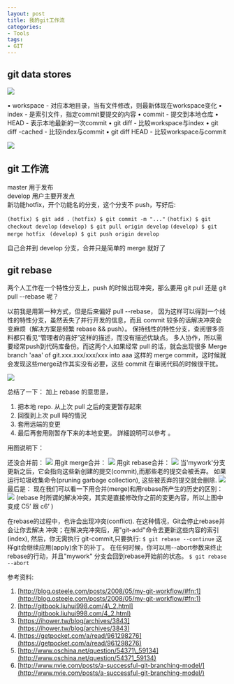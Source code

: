 ```yaml
---
layout: post
title: 我的git工作流
categories:
- Tools
tags:
- GIT 
---
```




## git data stores
 
![](http://blog.osteele.com/images/2008/git-transport.png)

•	workspace - 对应本地目录，当有文件修改，则最新体现在workspace变化
•	index - 是索引文件，指定commit要提交的内容
•	commit - 提交到本地仓库
•	HEAD - 表示本地最新的一次commit
•	git diff - 比较workspace与index
•	git diff -cached - 比较index与commit
•	git diff HEAD - 比较workspace与commit


![](http://blog.osteele.com/images/2008/git-workflow.png)

## git 工作流
  
master 用于发布  
develop 用户主要开发点  
新功能hotfix，开个功能名的分支，这个分支不 push，写好后:

`(hotfix) $ git add .`
`(hotfix) $ git commit -m "..."`
`(hotfix) $ git checkout develop`
`(develop) $ git pull origin develop`
`(develop) $ git merge hotfix `
`(develop) $ git push origin develop`

自己合并到 develop 分支，合并只是简单的 merge 就好了


## git rebase

两个人工作在一个特性分支上，push 的时候出现冲突，那么要用
git pull
还是
git pull --rebase
呢？

以前我是用第一种方式，但是后来偏好
 pull --rebase，
因为这样可以得到一个线性的特性分支，虽然丢失了并行开发的信息，而且 commit 较多的话解决冲突会变麻烦（解决方案是频繁 rebase && push）。
保持线性的特性分支，查阅很多资料都只看见“管理者的喜好”这样的描述，而没有描述优缺点。
多人协作，所以需要经常push到代码库备份。而这两个人如果经常 pull 的话，就会出现很多
Merge branch 'aaa' of git.xxx.xxx/xxx/xxx into aaa
这样的 merge commit，这时候就会发现这些merge动作其实没有必要，这些 commit 在审阅代码的时候很干扰。

![](http://ihower.tw/blog/wp-content/uploads/2010/02/git-merge.jpg)

总结了一下：
加上 rebase 的意思是， 
1. 把本地 repo. 从上次 pull 之后的变更暂存起來 
2. 回復到上次 pull 時的情況 
3. 套用远端的变更 
4. 最后再套用刚暂存下来的本地变更。
詳細說明可以參考 [](http://gitready.com/advanced/2009/02/11/pull-with-rebase.html "pull with rebase")。

用图说明下：

还没合并前：
![](http://gitbook.liuhui998.com/assets/images/figure/rebase1.png)
用git merge合并：
![](http://gitbook.liuhui998.com/assets/images/figure/rebase2.png)
用git rebase合并：
![](http://gitbook.liuhui998.com/assets/images/figure/rebase3.png)
当'mywork'分支更新之后，它会指向这些新创建的提交(commit),而那些老的提交会被丢弃。 如果运行垃圾收集命令(pruning garbage collection), 这些被丢弃的提交就会删除.
![](http://gitbook.liuhui998.com/assets/images/figure/rebase4.png)
最后是：
现在我们可以看一下用合并(merge)和用rebase所产生的历史的区别：
![](http://gitbook.liuhui998.com/assets/images/figure/rebase5.png)
(rebase 时所谓的解决冲突，其实是直接修改你之前的变更內容，所以上图中变成 C5’ 跟 c6’ )

在rebase的过程中，也许会出现冲突(conflict). 在这种情况，Git会停止rebase并会让你去解决 冲突；在解决完冲突后，用"git-add"命令去更新这些内容的索引(index), 然后，你无需执行 git-commit,只要执行:
`$ git rebase --continue`
这样git会继续应用(apply)余下的补丁。
在任何时候，你可以用--abort参数来终止rebase的行动，并且"mywork" 分支会回到rebase开始前的状态。
`$ git rebase --abort`


参考资料:
1. [http://blog.osteele.com/posts/2008/05/my-git-workflow/#fn:1](http://blog.osteele.com/posts/2008/05/my-git-workflow/#fn:1)
2. [http://gitbook.liuhui998.com/4\_2.html](http://gitbook.liuhui998.com/4_2.html)
3. [https://ihower.tw/blog/archives/3843](https://ihower.tw/blog/archives/3843)
4. [https://getpocket.com/a/read/961298276](https://getpocket.com/a/read/961298276)
5. [http://www.oschina.net/question/54371\_59134](http://www.oschina.net/question/54371_59134)
6. [http://www.nvie.com/posts/a-successful-git-branching-model/](http://www.nvie.com/posts/a-successful-git-branching-model/)




